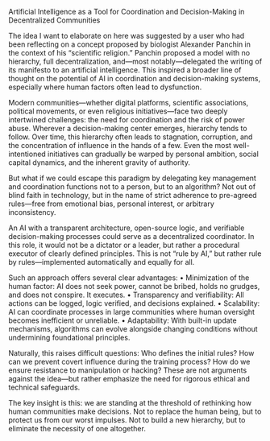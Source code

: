 Artificial Intelligence as a Tool for Coordination and Decision-Making in Decentralized Communities

The idea I want to elaborate on here was suggested by a user who had been reflecting on a concept proposed by biologist Alexander Panchin in the context of his “scientific religion.” Panchin proposed a model with no hierarchy, full decentralization, and—most notably—delegated the writing of its manifesto to an artificial intelligence. This inspired a broader line of thought on the potential of AI in coordination and decision-making systems, especially where human factors often lead to dysfunction.

Modern communities—whether digital platforms, scientific associations, political movements, or even religious initiatives—face two deeply intertwined challenges: the need for coordination and the risk of power abuse. Wherever a decision-making center emerges, hierarchy tends to follow. Over time, this hierarchy often leads to stagnation, corruption, and the concentration of influence in the hands of a few. Even the most well-intentioned initiatives can gradually be warped by personal ambition, social capital dynamics, and the inherent gravity of authority.

But what if we could escape this paradigm by delegating key management and coordination functions not to a person, but to an algorithm? Not out of blind faith in technology, but in the name of strict adherence to pre-agreed rules—free from emotional bias, personal interest, or arbitrary inconsistency.

An AI with a transparent architecture, open-source logic, and verifiable decision-making processes could serve as a decentralized coordinator. In this role, it would not be a dictator or a leader, but rather a procedural executor of clearly defined principles. This is not “rule by AI,” but rather rule by rules—implemented automatically and equally for all.

Such an approach offers several clear advantages:
	•	Minimization of the human factor: AI does not seek power, cannot be bribed, holds no grudges, and does not conspire. It executes.
	•	Transparency and verifiability: All actions can be logged, logic verified, and decisions explained.
	•	Scalability: AI can coordinate processes in large communities where human oversight becomes inefficient or unreliable.
	•	Adaptability: With built-in update mechanisms, algorithms can evolve alongside changing conditions without undermining foundational principles.

Naturally, this raises difficult questions: Who defines the initial rules? How can we prevent covert influence during the training process? How do we ensure resistance to manipulation or hacking? These are not arguments against the idea—but rather emphasize the need for rigorous ethical and technical safeguards.

The key insight is this: we are standing at the threshold of rethinking how human communities make decisions. Not to replace the human being, but to protect us from our worst impulses. Not to build a new hierarchy, but to eliminate the necessity of one altogether.